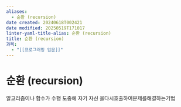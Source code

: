 ```yaml
---
aliases:
  - 순환 (recursion)
date created: 20240618T002421
date modified: 20250519T171017
linter-yaml-title-alias: 순환 (recursion)
title: 순환 (recursion)
과목:
  - "[[프로그래밍 입문]]"
---
```


# 순환 (recursion)

알고리즘이나 함수가 수행 도중에 자기 자신 을다시호출하여문제를해결하는기법
